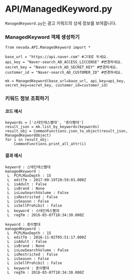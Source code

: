 # API/ManagedKeyword.py
`ManagedKeyword.py`는 광고 키워드의 상세 정보를 보여줍니다. <br>

### ManagedKeyword 객체 생성하기
	from nevada.API.ManagedKeyword import *
	
	base_url = "https://api.naver.com" #그대로 두세요.
	api_key = "Naver-search_AD_ACCESS_LICCENSE" #변경하세요.
	secret_key = "Naver-search_AD_SECRET_KEY" #변경하세요.
	customer_id = "Naver-search_AD_CUSTOMER_ID" #변경하세요.
	
	mk = ManagedKeyword(base_url=base_url, api_key=api_key, secret_key=secret_key, customer_id=customer_id)

### 키워드 정보 조회하기
#### 코드 예시
    keywords = ['스테인레스빨대', '종이빨대']
    result_json = mk.list_by_keywords(keywords)
    result_obj = CommonFunctions.json_to_object(result_json, ManagedKeywordObject)
    for i in result_obj:
        CommonFunctions.print_all_attr(i)

#### 결과 예시
	keyword : 스테인레스빨대
	managedKeyword : 
	 L  PCPLMaxDepth : 15
	 L  editTm : 2017-09-19T20:59:03.000Z
	 L  isAdult : False
	 L  isBrand : None
	 L  isLowSearchVolume : False
	 L  isRestricted : False
	 L  isSeason : False
	 L  isSellProhibit : False
	 L  keyword : 스테인레스빨대
	 L  regTm : 2016-03-07T18:34:30.000Z
	
	keyword : 종이빨대
	managedKeyword : 
	 L  PCPLMaxDepth : 15
	 L  editTm : 2016-11-02T05:51:17.000Z
	 L  isAdult : False
	 L  isBrand : None
	 L  isLowSearchVolume : False
	 L  isRestricted : False
	 L  isSeason : False
	 L  isSellProhibit : False
	 L  keyword : 종이빨대
	 L  regTm : 2016-03-07T18:34:30.000Z